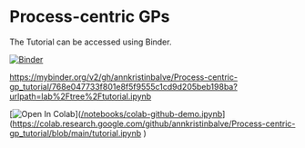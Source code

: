 # Process-centric GPs

The Tutorial can be accessed using Binder. 

[![Binder](http://mybinder.org/badge_logo.svg)](https://mybinder.org/v2/gh/annkristinbalve/Process-centric-gp_tutorial/main?urlpath=lab/tree/tutorial.ipynb)

https://mybinder.org/v2/gh/annkristinbalve/Process-centric-gp_tutorial/768e047733f801e8f5f9555c1cd9d205beb198ba?urlpath=lab%2Ftree%2Ftutorial.ipynb



[![Open In Colab](https://colab.research.google.com/assets/colab-badge.svg)]([/notebooks/colab-github-demo.ipynb](https://colab.research.google.com/github/annkristinbalve/Process-centric-gp_tutorial/blob/main/tutorial.ipynb)](https://colab.research.google.com/github/annkristinbalve/Process-centric-gp_tutorial/blob/main/tutorial.ipynb
)
